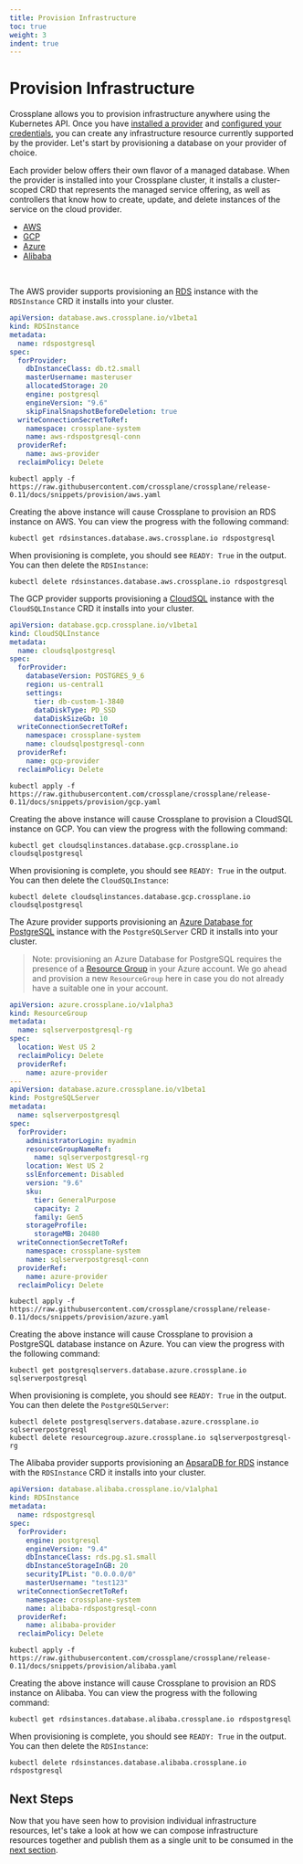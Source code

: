 ```yaml
---
title: Provision Infrastructure
toc: true
weight: 3
indent: true
---
```


# Provision Infrastructure

Crossplane allows you to provision infrastructure anywhere using the Kubernetes
API. Once you have [installed a provider] and [configured your credentials], you
can create any infrastructure resource currently supported by the provider.
Let's start by provisioning a database on your provider of choice.

Each provider below offers their own flavor of a managed database. When the
provider is installed into your Crossplane cluster, it installs a cluster-scoped
CRD that represents the managed service offering, as well as controllers that
know how to create, update, and delete instances of the service on the cloud
provider.

<ul class="nav nav-tabs">
<li class="active"><a href="#aws-tab-1" data-toggle="tab">AWS</a></li>
<li><a href="#gcp-tab-1" data-toggle="tab">GCP</a></li>
<li><a href="#azure-tab-1" data-toggle="tab">Azure</a></li>
<li><a href="#alibaba-tab-1" data-toggle="tab">Alibaba</a></li>
</ul>
<br>
<div class="tab-content">
<div class="tab-pane fade in active" id="aws-tab-1" markdown="1">

The AWS provider supports provisioning an [RDS] instance with the `RDSInstance`
CRD it installs into your cluster.

```yaml
apiVersion: database.aws.crossplane.io/v1beta1
kind: RDSInstance
metadata:
  name: rdspostgresql
spec:
  forProvider:
    dbInstanceClass: db.t2.small
    masterUsername: masteruser
    allocatedStorage: 20
    engine: postgresql
    engineVersion: "9.6"
    skipFinalSnapshotBeforeDeletion: true
  writeConnectionSecretToRef:
    namespace: crossplane-system
    name: aws-rdspostgresql-conn
  providerRef:
    name: aws-provider
  reclaimPolicy: Delete
```

```console
kubectl apply -f https://raw.githubusercontent.com/crossplane/crossplane/release-0.11/docs/snippets/provision/aws.yaml
```

Creating the above instance will cause Crossplane to provision an RDS instance
on AWS. You can view the progress with the following command:

```console
kubectl get rdsinstances.database.aws.crossplane.io rdspostgresql
```

When provisioning is complete, you should see `READY: True` in the output. You
can then delete the `RDSInstance`:

```console
kubectl delete rdsinstances.database.aws.crossplane.io rdspostgresql
```

</div>
<div class="tab-pane fade" id="gcp-tab-1" markdown="1">

The GCP provider supports provisioning a [CloudSQL] instance with the
`CloudSQLInstance` CRD it installs into your cluster.

```yaml
apiVersion: database.gcp.crossplane.io/v1beta1
kind: CloudSQLInstance
metadata:
  name: cloudsqlpostgresql
spec:
  forProvider:
    databaseVersion: POSTGRES_9_6
    region: us-central1
    settings:
      tier: db-custom-1-3840
      dataDiskType: PD_SSD
      dataDiskSizeGb: 10
  writeConnectionSecretToRef:
    namespace: crossplane-system
    name: cloudsqlpostgresql-conn
  providerRef:
    name: gcp-provider
  reclaimPolicy: Delete
```

```console
kubectl apply -f https://raw.githubusercontent.com/crossplane/crossplane/release-0.11/docs/snippets/provision/gcp.yaml
```

Creating the above instance will cause Crossplane to provision a CloudSQL
instance on GCP. You can view the progress with the following command:

```console
kubectl get cloudsqlinstances.database.gcp.crossplane.io cloudsqlpostgresql
```

When provisioning is complete, you should see `READY: True` in the output. You
can then delete the `CloudSQLInstance`:

```console
kubectl delete cloudsqlinstances.database.gcp.crossplane.io cloudsqlpostgresql
```

</div>
<div class="tab-pane fade" id="azure-tab-1" markdown="1">

The Azure provider supports provisioning an [Azure Database for PostgreSQL]
instance with the `PostgreSQLServer` CRD it installs into your cluster.

> Note: provisioning an Azure Database for PostgreSQL requires the presence of a
> [Resource Group] in your Azure account. We go ahead and provision a new
> `ResourceGroup` here in case you do not already have a suitable one in your
> account.

```yaml
apiVersion: azure.crossplane.io/v1alpha3
kind: ResourceGroup
metadata:
  name: sqlserverpostgresql-rg
spec:
  location: West US 2
  reclaimPolicy: Delete
  providerRef:
    name: azure-provider
---
apiVersion: database.azure.crossplane.io/v1beta1
kind: PostgreSQLServer
metadata:
  name: sqlserverpostgresql
spec:
  forProvider:
    administratorLogin: myadmin
    resourceGroupNameRef:
      name: sqlserverpostgresql-rg
    location: West US 2
    sslEnforcement: Disabled
    version: "9.6"
    sku:
      tier: GeneralPurpose
      capacity: 2
      family: Gen5
    storageProfile:
      storageMB: 20480
  writeConnectionSecretToRef:
    namespace: crossplane-system
    name: sqlserverpostgresql-conn
  providerRef:
    name: azure-provider
  reclaimPolicy: Delete
```

```console
kubectl apply -f https://raw.githubusercontent.com/crossplane/crossplane/release-0.11/docs/snippets/provision/azure.yaml
```

Creating the above instance will cause Crossplane to provision a PostgreSQL
database instance on Azure. You can view the progress with the following
command:

```console
kubectl get postgresqlservers.database.azure.crossplane.io sqlserverpostgresql
```

When provisioning is complete, you should see `READY: True` in the output. You
can then delete the `PostgreSQLServer`:

```console
kubectl delete postgresqlservers.database.azure.crossplane.io sqlserverpostgresql
kubectl delete resourcegroup.azure.crossplane.io sqlserverpostgresql-rg
```

</div>
<div class="tab-pane fade" id="alibaba-tab-1" markdown="1">

The Alibaba provider supports provisioning an [ApsaraDB for RDS] instance with
the `RDSInstance` CRD it installs into your cluster.

```yaml
apiVersion: database.alibaba.crossplane.io/v1alpha1
kind: RDSInstance
metadata:
  name: rdspostgresql
spec:
  forProvider:
    engine: postgresql
    engineVersion: "9.4"
    dbInstanceClass: rds.pg.s1.small
    dbInstanceStorageInGB: 20
    securityIPList: "0.0.0.0/0"
    masterUsername: "test123"
  writeConnectionSecretToRef:
    namespace: crossplane-system
    name: alibaba-rdspostgresql-conn
  providerRef:
    name: alibaba-provider
  reclaimPolicy: Delete
```

```console
kubectl apply -f https://raw.githubusercontent.com/crossplane/crossplane/release-0.11/docs/snippets/provision/alibaba.yaml
```

Creating the above instance will cause Crossplane to provision an RDS instance
on Alibaba. You can view the progress with the following command:

```console
kubectl get rdsinstances.database.alibaba.crossplane.io rdspostgresql
```

When provisioning is complete, you should see `READY: True` in the output. You
can then delete the `RDSInstance`:

```console
kubectl delete rdsinstances.database.alibaba.crossplane.io rdspostgresql
```

</div>
</div>

## Next Steps

Now that you have seen how to provision individual infrastructure resources,
let's take a look at how we can compose infrastructure resources together and
publish them as a single unit to be consumed in the [next section].

<!-- Named Links -->

[installed a provider]: install-configure.md
[configured your credentials]: install-configure.md
[RDS]: https://aws.amazon.com/rds/
[CloudSQL]: https://cloud.google.com/sql
[Azure Database for PostgreSQL]: https://azure.microsoft.com/en-us/services/postgresql/
[Resource Group]: https://docs.microsoft.com/en-us/azure/azure-resource-manager/management/manage-resource-groups-portal#what-is-a-resource-group
[ApsaraDB for RDS]: https://www.alibabacloud.com/product/apsaradb-for-rds-postgresql
[next section]: publish-infrastructure.md
